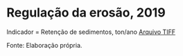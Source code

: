 # Regulação da erosão, 2019

Indicador = Retenção de sedimentos, ton/ano
[Arquivo TIFF](sed_retention_R180221_SDR_2019.tif)

Fonte: Elaboração própria.